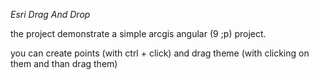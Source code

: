 *Esri Drag And Drop*

the project demonstrate a simple arcgis angular (9 ;p) project.

you can create points (with ctrl + click) and drag theme (with clicking on them and than drag them)
